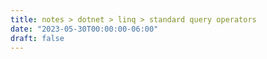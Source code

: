 ```yaml
---
title: notes > dotnet > linq > standard query operators
date: "2023-05-30T00:00:00-06:00"
draft: false
---
```

